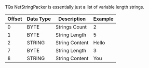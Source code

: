 TQs NetStringPacker is essentially just a list of variable length strings.


| Offset | Data Type | Description | Example |
|---|---|---|---|
| 0 | BYTE | Strings Count | 2 |
| 1 | BYTE | String Length | 5 |
| 2 | STRING | String Content | Hello |
| 7 | BYTE | String Length | 3 |
| 8 | STRING | String Content | You |
